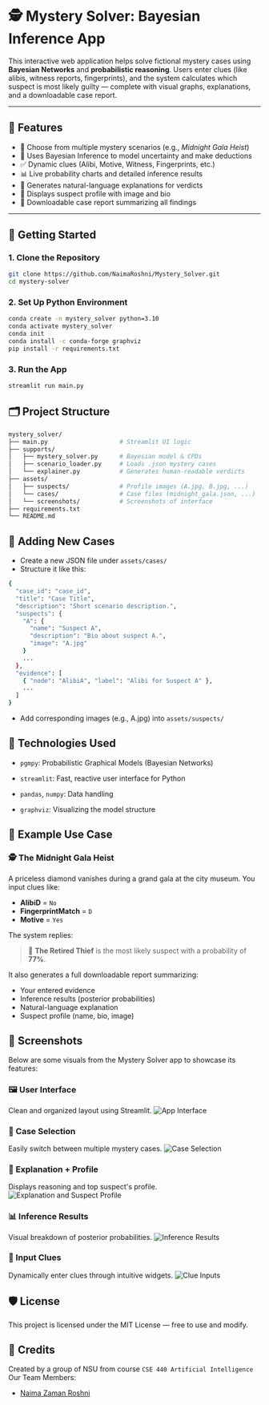 # 🕵️ Mystery Solver: Bayesian Inference App

This interactive web application helps solve fictional mystery cases using **Bayesian Networks** and **probabilistic reasoning**. Users enter clues (like alibis, witness reports, fingerprints), and the system calculates which suspect is most likely guilty — complete with visual graphs, explanations, and a downloadable case report.

---

## 📌 Features

- 🔎 Choose from multiple mystery scenarios (e.g., *Midnight Gala Heist*)
- 🧠 Uses Bayesian Inference to model uncertainty and make deductions
- ✅ Dynamic clues (Alibi, Motive, Witness, Fingerprints, etc.)
- 📊 Live probability charts and detailed inference results
- 🧾 Generates natural-language explanations for verdicts
- 👤 Displays suspect profile with image and bio
- 📄 Downloadable case report summarizing all findings

---

## 🚀 Getting Started

### 1. Clone the Repository
```bash
git clone https://github.com/NaimaRoshni/Mystery_Solver.git
cd mystery-solver
```

### 2. Set Up Python Environment
```bash
conda create -n mystery_solver python=3.10
conda activate mystery_solver
conda init
conda install -c conda-forge graphviz
pip install -r requirements.txt
```

### 3. Run the App
```bash
streamlit run main.py
```

## 🗂️ Project Structure
```bash
mystery_solver/
├── main.py                    # Streamlit UI logic
├── supports/
│   ├── mystery_solver.py      # Bayesian model & CPDs
│   ├── scenario_loader.py     # Loads .json mystery cases
│   └── explainer.py           # Generates human-readable verdicts
├── assets/
│   ├── suspects/              # Profile images (A.jpg, B.jpg, ...)
│   └── cases/                 # Case files (midnight_gala.json, ...)
│   └── screenshots/           # Screenshots of interface
├── requirements.txt
└── README.md
```

## 📂 Adding New Cases
- Create a new JSON file under `assets/cases/`
- Structure it like this:
```bash
{
  "case_id": "case_id",
  "title": "Case Title",
  "description": "Short scenario description.",
  "suspects": {
    "A": {
      "name": "Suspect A",
      "description": "Bio about suspect A.",
      "image": "A.jpg"
    }
    ...
  },
  "evidence": [
    { "node": "AlibiA", "label": "Alibi for Suspect A" },
    ...
  ]
}
```
- Add corresponding images (e.g., A.jpg) into `assets/suspects/`


## 📖 Technologies Used
- `pgmpy`: Probabilistic Graphical Models (Bayesian Networks)

- `streamlit`: Fast, reactive user interface for Python

- `pandas`, `numpy`: Data handling

- `graphviz`: Visualizing the model structure

## 📄 Example Use Case

### 🕵️ The Midnight Gala Heist

A priceless diamond vanishes during a grand gala at the city museum. You input clues like:

- **AlibiD** = `No`
- **FingerprintMatch** = `D`
- **Motive** = `Yes`

The system replies:

> 🧠 **The Retired Thief** is the most likely suspect with a probability of **77%**.

It also generates a full downloadable report summarizing:
- Your entered evidence
- Inference results (posterior probabilities)
- Natural-language explanation
- Suspect profile (name, bio, image)

## 📸 Screenshots

Below are some visuals from the Mystery Solver app to showcase its features:

### 🖼️ User Interface
Clean and organized layout using Streamlit.
![App Interface](assets/screenshots/interface.png)

### 🧩 Case Selection
Easily switch between multiple mystery cases.
![Case Selection](assets/screenshots/cases.png)

### 🧠 Explanation + Profile
Displays reasoning and top suspect's profile.
![Explanation and Suspect Profile](assets/screenshots/explanation.png)

### 📊 Inference Results
Visual breakdown of posterior probabilities.
![Inference Results](assets/screenshots/inference_results.png)

### 🧾 Input Clues
Dynamically enter clues through intuitive widgets.
![Clue Inputs](assets/screenshots/input_clues.png)



## 🛡️ License
This project is licensed under the MIT License — free to use and modify.

## 🙌 Credits
Created by a group of NSU from course `CSE 440 Artificial Intelligence`
Our Team Members:
- [Naima Zaman Roshni](https://github.com/NaimaRoshni)


